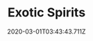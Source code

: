---
templateKey: blog-post
featuredpost: false
date: 2020-03-01T03:43:43.711Z
featuredimage: /img/quest_bg6.png
imgBg: quest_bg6
title: Exotic Spirits
description: Gus wants to make a Coco-no-no but he's missing the main ingredient.
reward: 600 & 1 Friendship heart
tags:
  - Mail Winter 19 Year 2 Bring Gus a Coconut.
---